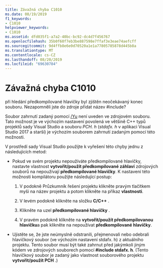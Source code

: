 ```yaml
---
title: Závažná chyba C1010
ms.date: 08/19/2019
f1_keywords:
- C1010
helpviewer_keywords:
- C1010
ms.assetid: dfd035f1-a7a2-40bc-bc92-dc4d7f456767
ms.openlocfilehash: 35b0f60f7eb3be887598e7ffaf3e3eae74aefcff
ms.sourcegitcommit: 9d4ffb8e6e0d70520a1e1a77805785878d445b8a
ms.translationtype: MT
ms.contentlocale: cs-CZ
ms.lasthandoff: 08/20/2019
ms.locfileid: "69630784"
---
```

# <a name="fatal-error-c1010"></a>Závažná chyba C1010

při hledání předkompilované hlavičky byl zjištěn neočekávaný konec souboru. Nezapomněli jste do zdroje přidat název #include?

Soubor zahrnutí zadaný pomocí [/Yu](../../build/reference/yu-use-precompiled-header-file.md) není uveden ve zdrojovém souboru.  Tato možnost je ve výchozím nastavení povolená ve většině C++ typů projektů sady Visual Studio a souboru *PCH. h* (*stdafx. h* v aplikaci Visual Studio 2017 a starší) je výchozím souborem zahrnutí zadaným pomocí této možnosti.

V prostředí sady Visual Studio použijte k vyřešení této chyby jednu z následujících metod:

- Pokud ve svém projektu nepoužíváte předkompilované hlavičky, nastavte vlastnost **vytvořit/použít předkompilované záhlaví** zdrojových souborů na nepoužívají **předkompilované hlavičky**. K nastavení této možnosti kompilátoru použijte následující postup:

   1. V podokně Průzkumník řešení projektu klikněte pravým tlačítkem myši na název projektu a potom klikněte na příkaz **vlastnosti**.

   1. V levém podokně klikněte na složku **C/C++**  .

   1. Klikněte na uzel **předkompilované hlavičky** .

   1. V pravém podokně klikněte na **vytvořit/použít předkompilovanou hlavičku**a pak klikněte na nepoužívat **předkompilované hlavičky**.

- Ujistěte se, že jste neúmyslně odstranili, přejmenovali nebo odebrali hlavičkový soubor (ve výchozím nastavení stdafx. h) z aktuálního projektu. Tento soubor musí být také zahrnut před jakýmkoli jiným kódem ve zdrojových souborech pomocí **#include stdafx. h**. (Tento hlavičkový soubor je zadaný jako vlastnost souborového projektu **vytvořit/použít PCH** .)